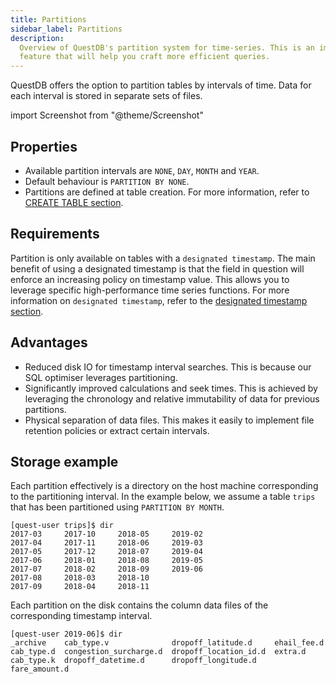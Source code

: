 ```yaml
---
title: Partitions
sidebar_label: Partitions
description:
  Overview of QuestDB's partition system for time-series. This is an important
  feature that will help you craft more efficient queries.
---
```


QuestDB offers the option to partition tables by intervals of time. Data for
each interval is stored in separate sets of files.

import Screenshot from "@theme/Screenshot"

<Screenshot
  alt="Diagram of data column files and how they are partitioned to form a table"
  src="/img/docs/concepts/partitionModel.svg"
/>

## Properties

- Available partition intervals are `NONE`, `DAY`, `MONTH` and `YEAR`.
- Default behaviour is `PARTITION BY NONE`.
- Partitions are defined at table creation. For more information, refer to
  [CREATE TABLE section](/docs/reference/sql/create-table/).

## Requirements

Partition is only available on tables with a `designated timestamp`. The main
benefit of using a designated timestamp is that the field in question will
enforce an increasing policy on timestamp value. This allows you to leverage
specific high-performance time series functions. For more information on
`designated timestamp`, refer to the
[designated timestamp section](/docs/concept/designated-timestamp/).

## Advantages

- Reduced disk IO for timestamp interval searches. This is because our SQL
  optimiser leverages partitioning.
- Significantly improved calculations and seek times. This is achieved by
  leveraging the chronology and relative immutability of data for previous
  partitions.
- Physical separation of data files. This makes it easily to implement file
  retention policies or extract certain intervals.

## Storage example

Each partition effectively is a directory on the host machine corresponding to
the partitioning interval. In the example below, we assume a table `trips` that
has been partitioned using `PARTITION BY MONTH`.

```
[quest-user trips]$ dir
2017-03	    2017-10 	2018-05	    2019-02
2017-04	    2017-11 	2018-06	    2019-03
2017-05	    2017-12 	2018-07	    2019-04
2017-06	    2018-01 	2018-08 	2019-05
2017-07	    2018-02 	2018-09 	2019-06
2017-08	    2018-03 	2018-10
2017-09	    2018-04 	2018-11
```

Each partition on the disk contains the column data files of the corresponding
timestamp interval.

```
[quest-user 2019-06]$ dir
_archive    cab_type.v              dropoff_latitude.d     ehail_fee.d
cab_type.d  congestion_surcharge.d  dropoff_location_id.d  extra.d
cab_type.k  dropoff_datetime.d      dropoff_longitude.d    fare_amount.d
```
